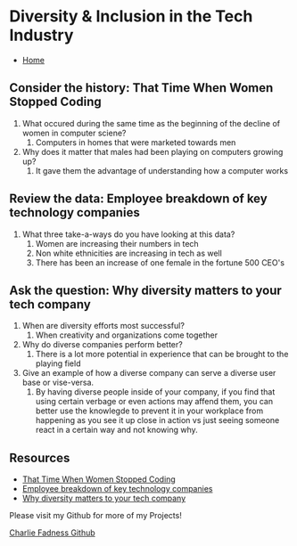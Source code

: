 # Diversity & Inclusion in the Tech Industry

- [Home](https://fadnesscharlie.github.io/reading-notes/301/)

## Consider the history: That Time When Women Stopped Coding

1. What occured during the same time as the beginning of the decline of women in computer sciene?
   1. Computers in homes that were marketed towards men
2. Why does it matter that males had been playing on computers growing up?
   1. It gave them the advantage of understanding how a computer works
## Review the data: Employee breakdown of key technology companies

1. What three take-a-ways do you have looking at this data?
   1. Women are increasing their numbers in tech
   2. Non white ethnicities are increasing in tech as well
   3. There has been an increase of one female in the fortune 500 CEO's

## Ask the question: Why diversity matters to your tech company

1. When are diversity efforts most successful?
   1. When creativity and organizations come together
2. Why do diverse companies perform better?
   1. There is a lot more potential in experience that can be brought to the playing field
3. Give an example of how a diverse company can serve a diverse user base or vise-versa.
   1. By having diverse people inside of your company, if you find that using certain verbage or even actions may affend them, you can better use the knowlegde to prevent it in your workplace from happening as you see it up close in action vs just seeing someone react in a certain way and not knowing why.

## Resources

- [That Time When Women Stopped Coding](https://www.npr.org/sections/money/2014/10/21/357629765/when-women-stopped-coding)
- [Employee breakdown of key technology companies](https://informationisbeautiful.net/visualizations/diversity-in-tech/)
- [Why diversity matters to your tech company](https://www.usatoday.com/story/tech/columnist/2015/07/21/why-diversity-matters-your-tech-company/30419871/)

Please visit my Github for more of my Projects!

[Charlie Fadness Github](https://github.com/fadnesscharlie)

